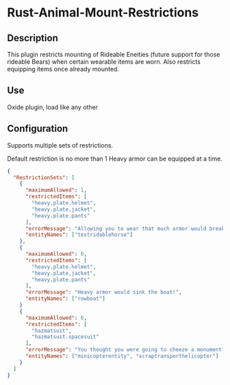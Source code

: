 # Rust-Animal-Mount-Restrictions

## Description

This plugin restricts mounting of Rideable Eneities (future support for those rideable Bears) when certain wearable items are worn.
Also restricts equipping items once already mounted.

## Use
Oxide plugin, load like any other

## Configuration
Supports multiple sets of restrictions.

Default restriction is no more than 1 Heavy armor can be equipped at a time.
```json
{
  "RestrictionSets": [
    {
      "maximumAllowed": 1,
      "restrictedItems": [
        "heavy.plate.helmet",
        "heavy.plate.jacket",
        "heavy.plate.pants"
      ],
      "errorMessage": "Allowing you to wear that much armor would break the horse's back!",
      "entityNames": ["testridablehorse"]
    },
    {
      "maximumAllowed": 0,
      "restrictedItems": [
        "heavy.plate.helmet",
        "heavy.plate.jacket",
        "heavy.plate.pants"
      ],
      "errorMessage": "Heavy armor would sink the boat!",
      "entityNames": ["rowboat"]
    }
    {
      "maximumAllowed": 0,
      "restrictedItems": [
        "hazmatsuit",
        "hazmatsuit.spacesuit"
      ],
      "errorMessage": "You thought you were going to cheeze a monument?",
      "entityNames": ["minicopterentity", "scraptransporthelicopter"]
    }
  ]
}
```
